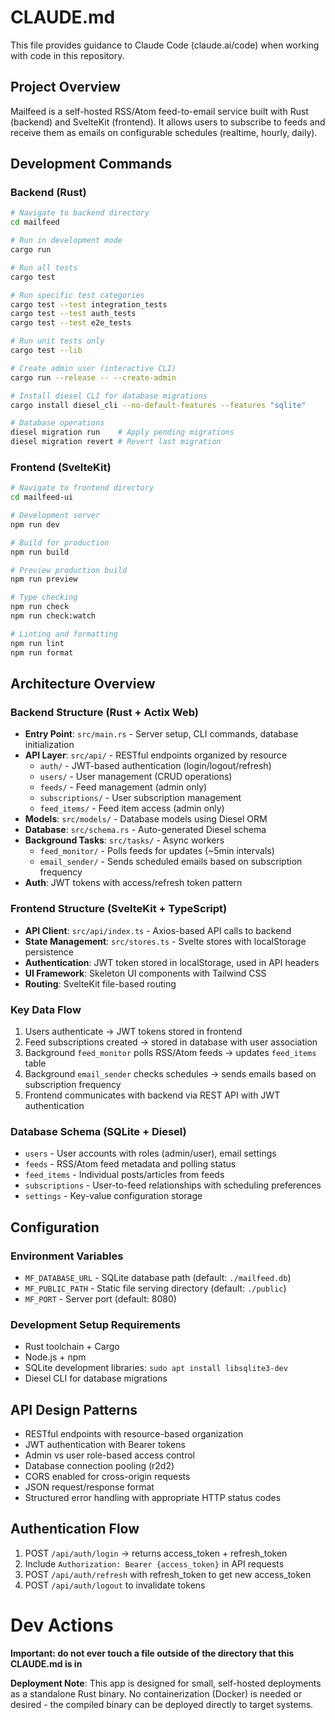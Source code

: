 # CLAUDE.md

This file provides guidance to Claude Code (claude.ai/code) when working with code in this repository.

## Project Overview

Mailfeed is a self-hosted RSS/Atom feed-to-email service built with Rust (backend) and SvelteKit (frontend). It allows users to subscribe to feeds and receive them as emails on configurable schedules (realtime, hourly, daily).

## Development Commands

### Backend (Rust)
```bash
# Navigate to backend directory
cd mailfeed

# Run in development mode  
cargo run

# Run all tests
cargo test

# Run specific test categories
cargo test --test integration_tests
cargo test --test auth_tests  
cargo test --test e2e_tests

# Run unit tests only
cargo test --lib

# Create admin user (interactive CLI)
cargo run --release -- --create-admin

# Install diesel CLI for database migrations
cargo install diesel_cli --no-default-features --features "sqlite"

# Database operations
diesel migration run    # Apply pending migrations
diesel migration revert # Revert last migration
```

### Frontend (SvelteKit)
```bash
# Navigate to frontend directory
cd mailfeed-ui

# Development server
npm run dev

# Build for production
npm run build

# Preview production build
npm run preview

# Type checking
npm run check
npm run check:watch

# Linting and formatting
npm run lint
npm run format
```

## Architecture Overview

### Backend Structure (Rust + Actix Web)
- **Entry Point**: `src/main.rs` - Server setup, CLI commands, database initialization
- **API Layer**: `src/api/` - RESTful endpoints organized by resource
  - `auth/` - JWT-based authentication (login/logout/refresh)
  - `users/` - User management (CRUD operations)
  - `feeds/` - Feed management (admin only)
  - `subscriptions/` - User subscription management
  - `feed_items/` - Feed item access (admin only)
- **Models**: `src/models/` - Database models using Diesel ORM
- **Database**: `src/schema.rs` - Auto-generated Diesel schema
- **Background Tasks**: `src/tasks/` - Async workers
  - `feed_monitor/` - Polls feeds for updates (~5min intervals)  
  - `email_sender/` - Sends scheduled emails based on subscription frequency
- **Auth**: JWT tokens with access/refresh token pattern

### Frontend Structure (SvelteKit + TypeScript)
- **API Client**: `src/api/index.ts` - Axios-based API calls to backend
- **State Management**: `src/stores.ts` - Svelte stores with localStorage persistence
- **Authentication**: JWT token stored in localStorage, used in API headers
- **UI Framework**: Skeleton UI components with Tailwind CSS
- **Routing**: SvelteKit file-based routing

### Key Data Flow
1. Users authenticate → JWT tokens stored in frontend
2. Feed subscriptions created → stored in database with user association
3. Background `feed_monitor` polls RSS/Atom feeds → updates `feed_items` table
4. Background `email_sender` checks schedules → sends emails based on subscription frequency
5. Frontend communicates with backend via REST API with JWT authentication

### Database Schema (SQLite + Diesel)
- `users` - User accounts with roles (admin/user), email settings
- `feeds` - RSS/Atom feed metadata and polling status
- `feed_items` - Individual posts/articles from feeds
- `subscriptions` - User-to-feed relationships with scheduling preferences
- `settings` - Key-value configuration storage

## Configuration

### Environment Variables
- `MF_DATABASE_URL` - SQLite database path (default: `./mailfeed.db`)
- `MF_PUBLIC_PATH` - Static file serving directory (default: `./public`)
- `MF_PORT` - Server port (default: 8080)

### Development Setup Requirements
- Rust toolchain + Cargo
- Node.js + npm
- SQLite development libraries: `sudo apt install libsqlite3-dev`
- Diesel CLI for database migrations

## API Design Patterns
- RESTful endpoints with resource-based organization
- JWT authentication with Bearer tokens
- Admin vs user role-based access control
- Database connection pooling (r2d2)
- CORS enabled for cross-origin requests
- JSON request/response format
- Structured error handling with appropriate HTTP status codes

## Authentication Flow
1. POST `/api/auth/login` → returns access_token + refresh_token
2. Include `Authorization: Bearer {access_token}` in API requests
3. POST `/api/auth/refresh` with refresh_token to get new access_token
4. POST `/api/auth/logout` to invalidate tokens

# Dev Actions

**Important: do not ever touch a file outside of the directory that this CLAUDE.md is in**

**Deployment Note**: This app is designed for small, self-hosted deployments as a standalone Rust binary. No containerization (Docker) is needed or desired - the compiled binary can be deployed directly to target systems.

